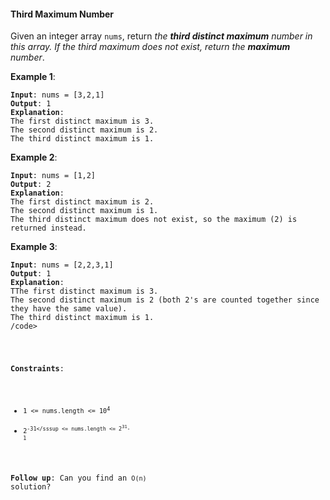 #### Third Maximum Number

Given an integer array  `nums`, return  _the  **third distinct maximum**  number in this array. If the third maximum does not exist, return the  **maximum**  number_.

**Example 1**:
<pre><code><b>Input</b>: nums = [3,2,1]
<b>Output</b>: 1
<b>Explanation</b>:
The first distinct maximum is 3.
The second distinct maximum is 2.
The third distinct maximum is 1.
</code></pre>

**Example 2**:
<pre><code><b>Input</b>: nums = [1,2]
<b>Output</b>: 2
<b>Explanation</b>:
The first distinct maximum is 2.
The second distinct maximum is 1.
The third distinct maximum does not exist, so the maximum (2) is returned instead.
</code></pre>

**Example 3**:
<pre><code><b>Input</b>: nums = [2,2,3,1]
<b>Output</b>: 1
<b>Explanation</b>:
TThe first distinct maximum is 3.
The second distinct maximum is 2 (both 2's are counted together since they have the same value).
The third distinct maximum is 1.
/code></pre>

**Constraints**:
* <code>1 <= nums.length <= 10<sup>4</sup></code>
* <code>2<sup>-31</sssup <= nums.length <= 2<sup>31</sup>- 1</code>

**Follow up**: Can you find an `O(n)` solution?

